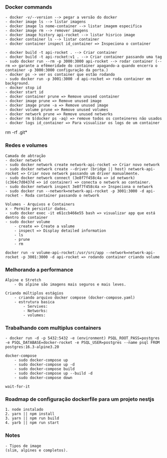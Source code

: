 ### Docker commands
    - docker -v/--version --> pegar a versão do docker
    - docker image ls --> listar imagens
    - docker image ls nome-container --> listar imagem especifica
    - docker image rm --> remover imagens
    - docker image history api-rocket --> listar hisrico image
    - docker container ls --> listar container
    - docker container inspect id_container => Inspeciona o container

    - docker build -t api-rocket . --> Criar container
    - docker build -t api-rocket:v1 . --> Criar container passando uma tag
    - sudo docker run --rm -p 3000:3000 api-rocket --> rodar container (--rm => garante a efêmeridade do container apagando-a quando encerra o container -p 3000:3000 configuração da porta.)
    - docker ps -> ver os container que estão rodando
    - sudo docker run -p 3001:3000 -d api-rocket => roda container em background.
    - docker stop id
    - docker start id
    - docker container prune => Remove unused container
    - docker image prune => Remove unused image
    - docker image prune -a => Remove unused image
    - docker volume prune => Remove unused volumes
    - docker network prune => Remove unused networks
    - docker rm $(docker ps -aq) => remove todos os conteineres não usados
    - docker logs id_container => Para visualizar os logs de um container


rm -rf .git*

### Redes e volumes
    Camada de abtração
    - docker network
    - sudo docker network create network-api-rocket => Criar novo network
    - sudo docker network create --driver (bridge || host) network-api-rocket => Criar novo network passando um driver manualmente.
    - sudo docker network connect (3e8f7f458c4a => id network) (c364c7d0437d => id container) => conecta o network ao container.
    - sudo docker network inspect 3e8f7f458c4a => Inspeciona o network
    - sudo docker run --network=network-api-rocket -p 3001:3000 -d api-rocket - Roda container passando o network

    Volumes - Arquivos e Containers
    x - Permite persistir dados.
    - sudo docker exec -it e61ccb466e55 bash => visualizar app que está dentro do container
    - sudo docker volume
        - create => Create a valume
        - inspect => Display detailed information
        - ls
        - prune
        - rm
    
    docker run -v volume-api-rocket:/usr/src/app --network=network-api-rocket -p 3001:3000 -d api-rocket => rodando container criando volume

### Melhorando a performance
    Alpine e Stretch
        - Os alpine são imagens mais seguros e mais leves.
    
    Criando múltiplos estágios
        - criando arquivo docker compose (docker-compose.yaml)
        - estrutura basica
            - Servives:
            - Networks:
            - volumes:

### Trabalhando com multiplus containers
    - docker run -d -p 5432:5432 -e (environment) PSQL_ROOT_PASS=postgres -e PSQL_DATABASE=docker-rocket -e PSQL_USER=postgres --name psql FROM postgres:16.3-alpine3.20

    docker-compose
        - sudo docker-compose up 
        - sudo docker-compose up -d
        - sudo docker-compose build
        - sudo docker-compose up --build -d
        - sudo docker-compose down

    wait-for-it

### Roadmap de configuração dockerfile para um projeto nestjs
    1. node instalado
    2. yarn || npm install
    3. yarn || npm run build
    4. yarb || npm run start

### Notes
    - Tipos de image
    (slim, alpines e completos).